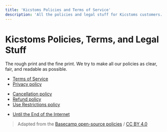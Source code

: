 ```yaml
---
title: 'Kicstoms Policies and Terms of Service'
description: 'All the policies and legal stuff for Kicstoms customers. We try to make all our policies as clear, fair, and readable as possible.'
---
```


# Kicstoms Policies, Terms, and Legal Stuff

The rough print and the fine print. We try to make all our policies as clear, fair, and readable as possible.

* [Terms of Service](terms/index.md)
* [Privacy policy](privacy/index.md)
<!-- * [Privacy Regulations reference](privacy/regulations/index.md) -->
* [Cancellation policy](cancellation/index.md)
* [Refund policy](refund/index.md)
* [Use Restrictions policy](abuse/index.md)
<!-- * [Security overview](security/index.md) -->
* [Until the End of the Internet](until-the-end-of-the-internet/index.md)
<!-- * [Taxes](taxes/index.md) -->
<!-- * [Service Level Agreement (SLA) for Basecamp Big](sla/index.md) -->

> Adapted from the [Basecamp open-source policies](https://github.com/basecamp/policies) / [CC BY 4.0](https://creativecommons.org/licenses/by/4.0/)